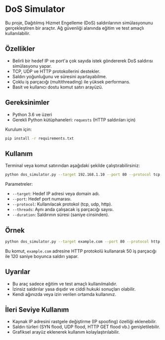 # DoS Simulator

Bu proje, Dağıtılmış Hizmet Engelleme (DoS) saldırılarının simülasyonunu gerçekleştiren bir araçtır. Ağ güvenliği alanında eğitim ve test amaçlı kullanılabilir.

## Özellikler

- Belirli bir hedef IP ve port'a çok sayıda istek göndererek DoS saldırısı simülasyonu yapar.
- TCP, UDP ve HTTP protokollerini destekler.
- Saldırı yoğunluğunu ve süresini ayarlayabilme.
- Çoklu iş parçacığı (multithreading) ile yüksek performans.
- Basit ve kullanıcı dostu komut satırı arayüzü.

## Gereksinimler

- Python 3.6 ve üzeri
- Gerekli Python kütüphaneleri: `requests` (HTTP saldırıları için)
  
Kurulum için:

```bash
pip install -r requirements.txt
```

## Kullanım

Terminal veya komut satırından aşağıdaki şekilde çalıştırabilirsiniz:

```bash
python dos_simulator.py --target 192.168.1.10 --port 80 --protocol tcp --threads 100 --duration 60
```

Parametreler:

- `--target`: Hedef IP adresi veya domain adı.
- `--port`: Hedef port numarası.
- `--protocol`: Kullanılacak protokol (tcp, udp, http).
- `--threads`: Aynı anda çalışacak iş parçacığı sayısı.
- `--duration`: Saldırının süresi (saniye cinsinden).

## Örnek

```bash
python dos_simulator.py --target example.com --port 80 --protocol http --threads 50 --duration 120
```

Bu komut, `example.com` adresine HTTP protokolü kullanarak 50 iş parçacığı ile 120 saniye boyunca saldırı yapar.

## Uyarılar

- Bu araç sadece eğitim ve test amaçlı kullanılmalıdır.
- İzinsiz saldırılar yasa dışıdır ve ciddi hukuki sonuçları olabilir.
- Kendi ağınızda veya izin verilen ortamda kullanınız.

## İleri Seviye Kullanım

- Kaynak IP adresini rastgele değiştirme (IP spoofing) özelliği eklenebilir.
- Saldırı türleri (SYN flood, UDP flood, HTTP GET flood vb.) genişletilebilir.
- Grafiksel arayüz eklenerek kullanım kolaylaştırılabilir.



